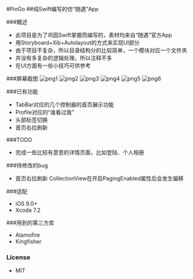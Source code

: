 #PinGo 
##纯Swift编写的仿“随遇”App

###概述
* 此项目是为了巩固Swift掌握而编写的，素材均来自“随遇”官方App
* 用Storyboard+Xib+Autolayout的方式来实现UI部分
* 由于项目不复杂，所以目录结构分的比较简单，一个模块对应一个文件夹
* 并没有多复杂的逻辑处理，所以注释不多
* 在UI方面有一些小技巧可供参考

###屏幕截图
![png1](https://github.com/gaowanli/PinGo/blob/master/Screenshots/1.png)
![png2](https://github.com/gaowanli/PinGo/blob/master/Screenshots/2.png)
![png3](https://github.com/gaowanli/PinGo/blob/master/Screenshots/3.png)
![png4](https://github.com/gaowanli/PinGo/blob/master/Screenshots/4.png)
![png5](https://github.com/gaowanli/PinGo/blob/master/Screenshots/5.png)
![png6](https://github.com/gaowanli/PinGo/blob/master/Screenshots/6.png)

###已有功能
* TabBar对应的几个控制器的首页展示功能
* Profile对应的“谁看过我”
* 头部标签切换
* 首页右拉刷新

###TODO
* 完成一些比较有意思的详情页面，比如登陆、个人相册

###待修改的bug
* 首页右拉刷新 CollectionView在开启PagingEnabled属性后会发生偏移

###适配
* iOS 9.0+
* Xcode 7.2

###用到的第三方库
* Alamofire 
* Kingfisher

### License 
* MIT





